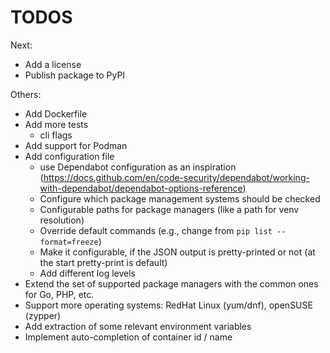 # TODOS

Next:

- Add a license
- Publish package to PyPI

Others:

- Add Dockerfile
- Add more tests
  - cli flags
- Add support for Podman
- Add configuration file
  - use Dependabot configuration as an inspiration (<https://docs.github.com/en/code-security/dependabot/working-with-dependabot/dependabot-options-reference>)
  - Configure which package management systems should be checked
  - Configurable paths for package managers (like a path for venv resolution)
  - Override default commands (e.g., change from `pip list --format=freeze`)
  - Make it configurable, if the JSON output is pretty-printed or not (at the start pretty-print is default)
  - Add different log levels
- Extend the set of supported package managers with the common ones for Go, PHP, etc.
- Support more operating systems: RedHat Linux (yum/dnf), openSUSE (zypper)
- Add extraction of some relevant environment variables
- Implement auto-completion of container id / name
